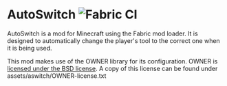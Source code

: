 # AutoSwitch ![Fabric CI](https://github.com/dexman545/Fabric-Autoswitch/workflows/Fabric%20CI/badge.svg)
AutoSwitch is a mod for Minecraft using the Fabric mod loader. It is designed to automatically change the player's tool 
to the correct one when it is being used.



This mod makes use of the OWNER library for its configuration.
OWNER is [licensed under the BSD license](http://owner.aeonbits.org/docs/license/). A copy of this license can be found 
under assets/aswitch/OWNER-license.txt
